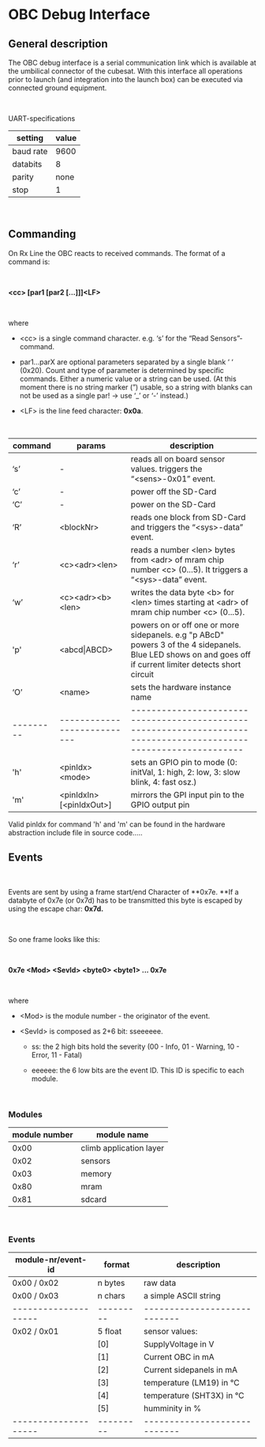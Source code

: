 OBC Debug Interface
===================

General description
-------------------

The OBC debug interface is a serial communication link which is available at the
umbilical connector of the cubesat. With this interface all operations prior to
launch (and integration into the launch box) can be executed via connected
ground equipment.

 

UART-specifications

| setting   | value |
|-----------|-------|
| baud rate | 9600  |
| databits  | 8     |
| parity    | none  |
| stop      | 1     |

 

Commanding
----------

On Rx Line the OBC reacts to received commands. The format of a command is:

 

**\<cc\> [par1 [par2 [...]]]\<LF\>**

 

where

-   \<cc\> is a single command character. e.g. ‘s’ for the “Read
    Sensors”-command.

-   par1...parX are optional parameters separated by a single blank ‘ ‘ (0x20).
    Count and type of parameter is determined by specific commands. Either a
    numeric value or a string can be used. (At this moment there is no string
    marker (”) usable, so a string with blanks can not be used as a single par!
    -\> use ‘_’ or ‘-’ instead.)

-   \<LF\> is the line feed character: **0x0a**.

 

| command | params                    | description                                                                                                      |
|---------|---------------------------|------------------------------------------------------------------------------------------------------------------|
| ‘s’     | \-                        | reads all on board sensor values. triggers the “\<sens\>-0x01” event.                                            |
| ‘c’     | \-                        | power off the SD-Card                                                                                            |
| ‘C’     | \-                        | power on the SD-Card                                                                                             |
| ‘R’     | \<blockNr\>               | reads one block from SD-Card and triggers the “\<sys\>-data” event.                                              |
| ‘r’     | \<c\>\<adr\>\<len\>       | reads a number \<len\> bytes from \<adr\> of mram chip number \<c\> (0...5). It triggers a “\<sys\>-data” event. |
| ‘w’     | \<c\>\<adr\>\<b\>\<len\>  | writes the data byte \<b\> for \<len\> times starting at \<adr\> of mram chip number \<c\> (0...5).              |
| 'p'     | \<abcd\|ABCD\>            | powers on or off one or more sidepanels. e.g "p ABcD" powers 3 of the 4 sidepanels. Blue LED shows on and goes off if current limiter detects short circuit | 
| ‘O’     | \<name\>                  | sets the hardware instance name                                                                                  |
|---------|---------------------------|------------------------------------------------------------------------------------------------------------------|
| 'h'     | \<pinIdx\> \<mode\>       | sets an GPIO pin to mode (0: initVal, 1: high, 2: low, 3: slow blink, 4: fast osz.)                              |
| 'm'     | \<pinIdxIn\> [\<pinIdxOut\>] | mirrors the GPI input pin to the GPIO output pin 																 |

Valid pinIdx for command 'h' and 'm' can be found in the hardware abstraction include file in source code..... 

Events
------

 

Events are sent by using a frame start/end Character of **0x7e. **If a databyte
of 0x7e (or 0x7d) has to be transmitted this byte is escaped by using the escape
char: **0x7d.**

 

So one frame looks like this:

 

**0x7e \<Mod\> \<SevId\> \<byte0\> \<byte1\> ... 0x7e**

 

where

-   \<Mod\> is the module number - the originator of the event.

-   \<SevId\> is composed as 2+6 bit: sseeeeee.

    -   ss: the 2 high bits hold the severity (00 - Info, 01 - Warning, 10 -
        Error, 11 - Fatal)

    -   eeeeee: the 6 low bits are the event ID. This ID is specific to each
        module.

 

### Modules

| module number | module name             |
|---------------|-------------------------|
| 0x00          | climb application layer |
| 0x02          | sensors                 |
| 0x03          | memory                  |
| 0x80          | mram                    |
| 0x81          | sdcard                  |

 

### Events

| module-nr/event-id | format  | description                |
|--------------------|---------|----------------------------|
| 0x00 / 0x02        | n bytes | raw data                   |
| 0x00 / 0x03        | n chars | a simple ASCII string      |
|--------------------|---------|----------------------------|
| 0x02 / 0x01        | 5 float | sensor values:             |
|                    |   [0]   | SupplyVoltage in V         |
|                    |   [1]   | Current OBC   in mA        |
|                    |   [2]   | Current sidepanels in mA   |
|                    |   [3]   | temperature (LM19) in °C   |
|                    |   [4]   | temperature (SHT3X) in °C  |
|                    |   [5]   | humminity in % 			|
|--------------------|---------|----------------------------|
